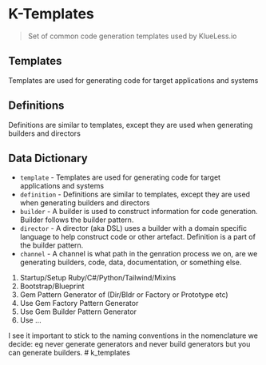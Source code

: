 # K-Templates

> Set of common code generation templates used by KlueLess.io


## Templates

Templates are used for generating code for target applications and systems

## Definitions

Definitions are similar to templates, except they are used when generating builders and directors

## Data Dictionary

- `template`    - Templates are used for generating code for target applications and systems
- `definition`  - Definitions are similar to templates, except they are used when generating builders and directors
- `builder`     - A builder is used to construct information for code generation. Builder follows the builder pattern.
- `director`    - A director (aka DSL) uses a builder with a domain specific language to help construct code or other artefact. Definition is a part of the builder pattern.
- `channel`     - A channel is what path in the genration process we on, are we generating builders, code, data, documentation, or something else.


1. Startup/Setup Ruby/C#/Python/Tailwind/Mixins
2. Bootstrap/Blueprint
3. Gem Pattern Generator of (Dir/Bldr or Factory or Prototype etc)
4. Use Gem Factory Pattern Generator 
5. Use Gem Builder Pattern Generator
6. Use ...

I see it important to stick to the naming conventions in the nomenclature we decide: eg never generate generators and never build generators but you can generate builders. # k_templates
